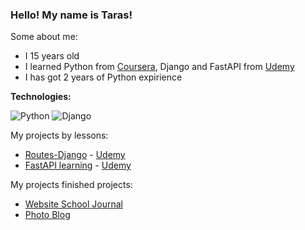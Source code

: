 ### Hello! My name is Taras!

Some about me:
- I 15 years old
- I learned Python from [Coursera](https://ru.coursera.org/), Django and FastAPI from [Udemy](https://www.udemy.com)
- I has got 2 years of Python expirience

<b>Technologies:</b>

![Python](https://img.shields.io/badge/Python-3.8-brightgreen)
![Django](https://img.shields.io/badge/Django-3.2-success)

My projects by lessons:
- [Routes-Django](https://github.com/Taras265/Routes-Django) - [Udemy](https://www.udemy.com/course/django-31-junior-django-developer/)
- [FastAPI learning](https://github.com/Taras265/FastAPI_learning/tree/main) - [Udemy](https://www.udemy.com/course/fastapi-the-complete-course)

My projects finished projects:
- [Website School Journal](https://github.com/Taras265/Journal)
- [Photo Blog](https://github.com/Taras265/PhotoBlog)
<!--
**Taras265/Taras265** is a ✨ _special_ ✨ repository because its `README.md` (this file) appears on your GitHub profile.

Here are some ideas to get you started:

- 🔭 I’m currently working on ...
- 🌱 I’m currently learning ...
- 👯 I’m looking to collaborate on ...
- 🤔 I’m looking for help with ...
- 💬 Ask me about ...
- 📫 How to reach me: ...
- 😄 Pronouns: ...
- ⚡ Fun fact: ...
-->
